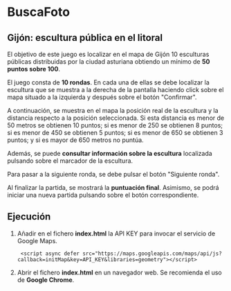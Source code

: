 # BuscaFoto
## Gijón: escultura pública en el litoral

El objetivo de este juego es localizar en el mapa de Gijón 10 esculturas públicas distribuidas por la ciudad asturiana obtiendo un mínimo de <b>50 puntos sobre 100</b>.

El juego consta de <b>10 rondas</b>. En cada una de ellas se debe localizar la escultura que se muestra a la derecha de la pantalla haciendo click sobre el mapa situado a la izquierda y después sobre el botón \"Confirmar\".

A continuación, se muestra en el mapa la posición real de la escultura y la distancia respecto a la posición seleccionada. Si esta distancia es menor de 50 metros se obtienen 10 puntos; si es menor de 250 se obtienen 8 puntos; si es menor de 450 se obtienen 5 puntos; si es menor de 650 se obtienen 3 puntos; y si es mayor de 650 metros no puntúa.

Además, se puede <b>consultar información sobre la escultura</b> localizada pulsando sobre el marcador de la escultura.

Para pasar a la siguiente ronda, se debe pulsar el botón \"Siguiente ronda\".

Al finalizar la partida, se mostrará la <b>puntuación final</b>. Asimismo, se podrá iniciar una nueva partida pulsando sobre el botón correspondiente.

## Ejecución

1. Añadir en el fichero <b>index.html</b> la API KEY para invocar el servicio de Google Maps.

    ``` <script async defer src="https://maps.googleapis.com/maps/api/js?callback=initMap&key=API_KEY&libraries=geometry"></script>```
    
2. Abrir el fichero <b>index.html</b> en un navegador web. Se recomienda el uso de <b>Google Chrome</b>.
